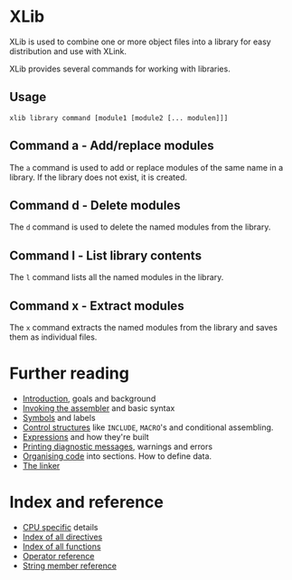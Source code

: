 # XLib
XLib is used to combine one or more object files into a library for easy distribution and use with XLink.

XLib provides several commands for working with libraries.

## Usage
    xlib library command [module1 [module2 [... modulen]]]

## Command a - Add/replace modules
The ```a``` command is used to add or replace modules of the same name in a library. If the library does not exist, it is created.

## Command d - Delete modules
The ```d``` command is used to delete the named modules from the library.

## Command l - List library contents
The ```l``` command lists all the named modules in the library.

## Command x - Extract modules
The ```x``` command extracts the named modules from the library and saves them as individual files.


# Further reading
* [Introduction](doc/Introduction.md), goals and background
* [Invoking the assembler](doc/Assembler.md) and basic syntax
* [Symbols](doc/Symbols.md) and labels
* [Control structures](doc/ControlStructures.md) like ```INCLUDE```, ```MACRO```'s and conditional assembling.
* [Expressions](doc/Expressions.md) and how they're built
* [Printing diagnostic messages](doc/Diagnostics.md), warnings and errors
* [Organising code](doc/OrganisingCode.md) into sections. How to define data.
* [The linker](doc/Linker.md)

# Index and reference
* [CPU specific](doc/CpuSpecifics.md) details
* [Index of all directives](doc/IndexDirectives.md)
* [Index of all functions](doc/IndexFunctions.md)
* [Operator reference](doc/ReferenceOperators.md)
* [String member reference](doc/ReferenceStringMembers.md)
